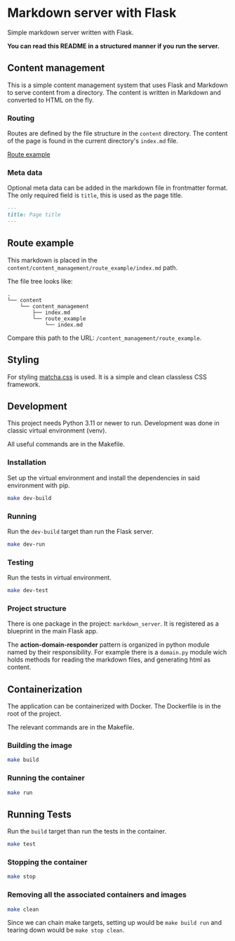 # Markdown server with Flask

Simple markdown server written with Flask.

**You can read this README in a structured manner if you run the server.**

## Content management

This is a simple content management system that uses Flask and Markdown to serve content from a directory. The content is written in Markdown and converted to HTML on the fly.

### Routing

Routes are defined by the file structure in the `content` directory. The content of the page is found in the current directory's `index.md` file.

[Route example](content_management/route_example)

### Meta data

Optional meta data can be added in the markdown file in frontmatter format. The only required field is `title`, this is used as the page title.

```markdown
---
title: Page title
---
```

## Route example

This markdown is placed in the `content/content_management/route_example/index.md` path.

The file tree looks like:

```shell
.
└── content
    └── content_management
        ├── index.md
        └── route_example
            └── index.md
```

Compare this path to the URL: `/content_management/route_example`.

## Styling

For styling <a href="https://matcha.mizu.sh/" target="__blank">matcha.css</a> is used. It is a simple and clean classless CSS framework.

## Development

This project needs Python 3.11 or newer to run. Development was done in classic virtual environment (venv).

All useful commands are in the Makefile.

### Installation

Set up the virtual environment and install the dependencies in said environment with pip.

```bash
make dev-build
```

### Running

Run the `dev-build` target than run the Flask server.

```bash
make dev-run
```

### Testing

Run the tests in virtual environment.

```bash
make dev-test
```

### Project structure

There is one package in the project: `markdown_server`. It is registered as a blueprint in the main Flask app.

The **action-domain-responder** pattern is organized in python module named by their responsibility. For example there is a `domain.py` module wich holds methods for reading the markdown files, and generating html as content.

## Containerization

The application can be containerized with Docker. The Dockerfile is in the root of the project.

The relevant commands are in the Makefile.

### Building the image

```bash
make build
```

### Running the container

```bash
make run
```

## Running Tests

Run the `build` target than run the tests in the container.

```bash
make test
```

### Stopping the container

```bash
make stop
```

### Removing all the associated containers and images

```bash
make clean
```

Since we can chain make targets, setting up would be `make build run` and tearing down would be `make stop clean`.

